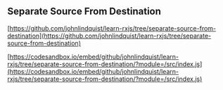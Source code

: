
## Separate Source From Destination 

[https://github.com/johnlindquist/learn-rxjs/tree/separate-source-from-destination](https://github.com/johnlindquist/learn-rxjs/tree/separate-source-from-destination) 

[https://codesandbox.io/embed/github/johnlindquist/learn-rxjs/tree/separate-source-from-destination/?module=/src/index.js](https://codesandbox.io/embed/github/johnlindquist/learn-rxjs/tree/separate-source-from-destination/?module=/src/index.js) 

